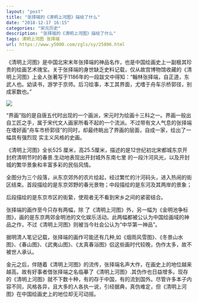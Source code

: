 ```yaml
---
layout: "post"
title: "张择端的《清明上河图》描绘了什么"
date: "2018-12-17 16:15"
categories: "宋元历史"
description: "张择端的《清明上河图》描绘了什么"
tags: 清明上河图 张择端
url: https://www.y5000.com/zgls/sy/25896.html
---
```






《清明上河图》是中国北宋末年张择端的神品名作，也是中国绘画史上一副极其珍贵的绘画艺术瑰宝。关于张择端的身世缺乏史料记载，仅从故宫博物馆收藏的《清明上河图》上金人张著写于1186年的一段跋文中得知：“翰林张择端，自正道，东武人也。幼读书，游学于京师。后习绘事，本工其界面，尤嗜于舟车示桥郭径，别成家数也。”

![](https://img.y5000.com/uploads/allimg/171011/8-1G011110R4640.jpg)

“界画”指的是自唐五代时出现的一个画派，宋元时为绘画十三科之一。界画一般出自工匠之手，属于宋代文人画家所看不起的一个流派。不过带有文人气息的张择端在嗜好画“舟车市桥郭径”的同时，却最终眺出了界画的层面，自成一家，绘出了一幅具有强烈现
实主义风格的史画。

《清明上河图》全长525 厘米，高25.5厘米，描述的是12世纪初北宋都城东京开封府清明节时的春景.生动地表现出开封城外东南七里
的一段汴河风光，以及开封城的繁华景象和丰富多彩的民俗风情。

全图分为三个段落，从东京郊外的农片绘起，经过繁忙的汁河码头，进入热闹的街区结束。首段描绘的是东京郊野的春光景物；中段描绘的是东河及其两岸的景象；

后段描绘的是东京市区的街絷，使观者无不看到宋乡之间的紧密结合。

张择端的画作至今只存有两幅，除
了《清明上河图》外，另一幅为《金明池争标图》，画的是东京两郊金明池的文化娱乐活动。此两幅都被公认为中国绘画域的神品之作，不过《清明上河图》则被当今社会公认为“中华第一神品”。

据明清人笔记记载，张择端的画作可能还有几种,如《烟雨风雪图》、《冬景山水图》、《春山图》、《武夷山图》、《太真春浴图》侣这些画时代较晚，伪作太多，故不被世人承认。

金元之后，伴随着《清明上河图》的流传，张择端名声大作，在画史上的地位越来越高。故有好事者借张择端之名临摹了《清明上河图》.其伪作也日益增多。现存的《清明上河图》就不下数十种，有的存于中国，有的流到国外。尽管许多本子内容不同，风格各异，且大多的人各执一说，引经据典，真伪难定，但《清明上河图》在中国绘画史上的地位却无可动摇。
